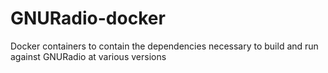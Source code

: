 # GNURadio-docker
Docker containers to contain the dependencies necessary to build and run against GNURadio at various versions
